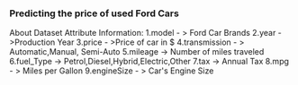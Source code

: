 ### Predicting the price of used Ford Cars

About Dataset
Attribute Information:
1.model - > Ford Car Brands
2.year - >Production Year
3.price - >Price of car in $
4.transmission - > Automatic,Manual, Semi-Auto
5.mileage -> Number of miles traveled
6.fuel_Type -> Petrol,Diesel,Hybrid,Electric,Other
7.tax -> Annual Tax
8.mpg - > Miles per Gallon
9.engineSize - > Car's Engine Size
